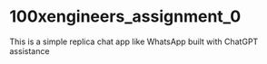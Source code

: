 # 100xengineers_assignment_0
This is a simple replica chat app like WhatsApp built with ChatGPT assistance
